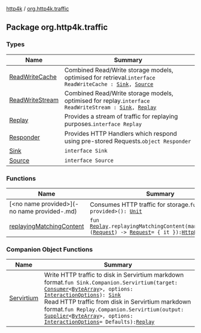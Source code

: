 [http4k](../index.md) / [org.http4k.traffic](./index.md)

## Package org.http4k.traffic

### Types

| Name | Summary |
|---|---|
| [ReadWriteCache](-read-write-cache/index.md) | Combined Read/Write storage models, optimised for retrieval.`interface ReadWriteCache : `[`Sink`](-sink/index.md)`, `[`Source`](-source/index.md) |
| [ReadWriteStream](-read-write-stream/index.md) | Combined Read/Write storage models, optimised for replay.`interface ReadWriteStream : `[`Sink`](-sink/index.md)`, `[`Replay`](-replay/index.md) |
| [Replay](-replay/index.md) | Provides a stream of traffic for replaying purposes.`interface Replay` |
| [Responder](-responder/index.md) | Provides HTTP Handlers which respond using pre-stored Requests.`object Responder` |
| [Sink](-sink/index.md) | `interface Sink` |
| [Source](-source/index.md) | `interface Source` |

### Functions

| Name | Summary |
|---|---|
| [&lt;no name provided&gt;](-no name provided-.md) | Consumes HTTP traffic for storage.`fun <no name provided>(): `[`Unit`](https://kotlinlang.org/api/latest/jvm/stdlib/kotlin/-unit/index.html) |
| [replayingMatchingContent](replaying-matching-content.md) | `fun `[`Replay`](-replay/index.md)`.replayingMatchingContent(manipulations: (`[`Request`](../org.http4k.core/-request/index.md)`) -> `[`Request`](../org.http4k.core/-request/index.md)` = { it }): `[`HttpHandler`](../org.http4k.core/-http-handler.md) |

### Companion Object Functions

| Name | Summary |
|---|---|
| [Servirtium](-servirtium.md) | Write HTTP traffic to disk in Servirtium markdown format.`fun Sink.Companion.Servirtium(target: `[`Consumer`](https://docs.oracle.com/javase/9/docs/api/java/util/function/Consumer.html)`<`[`ByteArray`](https://kotlinlang.org/api/latest/jvm/stdlib/kotlin/-byte-array/index.html)`>, options: `[`InteractionOptions`](../org.http4k.servirtium/-interaction-options/index.md)`): `[`Sink`](-sink/index.md)<br>Read HTTP traffic from disk in Servirtium markdown format.`fun Replay.Companion.Servirtium(output: `[`Supplier`](https://docs.oracle.com/javase/9/docs/api/java/util/function/Supplier.html)`<`[`ByteArray`](https://kotlinlang.org/api/latest/jvm/stdlib/kotlin/-byte-array/index.html)`>, options: `[`InteractionOptions`](../org.http4k.servirtium/-interaction-options/index.md)` = Defaults): `[`Replay`](-replay/index.md) |
